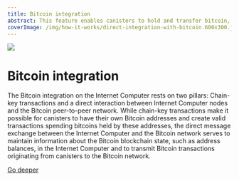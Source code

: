 ```yaml
---
title: Bitcoin integration
abstract: This feature enables canisters to hold and transfer bitcoin, making it possible to build Bitcoin smart contracts.
coverImage: /img/how-it-works/direct-integration-with-bitcoin.600x300.jpg
---
```


![](/img/how-it-works/direct-integration-with-bitcoin.600x300.jpg)

# Bitcoin integration

The Bitcoin integration on the Internet Computer rests on two pillars: Chain-key transactions and a direct interaction between Internet Computer nodes and the Bitcoin peer-to-peer network.
While chain-key transactions make it possible for canisters to have their own Bitcoin addresses and create valid transactions spending bitcoins held by these addresses,
the direct message exchange between the Internet Computer and the Bitcoin network serves to maintain information about the Bitcoin blockchain state, such as address balances, in the Internet Computer
and to transmit Bitcoin transactions originating from canisters to the Bitcoin network.

[Go deeper](/how-it-works/bitcoin-integration/)
